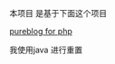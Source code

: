 <p>本项目 是基于下面这个项目  </p>
<a href="https://github.com/muxik/PureBlog">pureblog for php</a>
<p>我使用java 进行重置</p>
